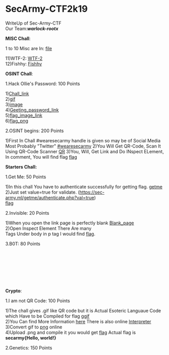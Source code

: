 # SecArmy-CTF2k19


WriteUp of Sec-Army-CTF<br>
Our Team:**_warlock-rootx_**

**MISC Chall**:<br>

1 to 10 Misc are In:
   [file](https://github.com/Darkerhack/SecArmy-CTF2k19/blob/master/Misc%20Chall%2050)

11)WTF-2: [WTF-2](https://github.com/Darkerhack/SecArmy-CTF2k19/blob/master/WTF_2.png)<br>
12)Fishhy: [Fishhy](https://github.com/Darkerhack/SecArmy-CTF2k19/blob/master/Fishhy.png)
   
   
   
**OSINT Chall**:<br>

1.Hack Ollie's Password: 100 Points<br>

1)[Chall_link](https://sec-army.ml/hackollie/)<br>
2)[gif](https://github.com/Darkerhack/SecArmy-CTF2k19/blob/master/olli.gif)<br>
3)[image](https://github.com/Darkerhack/SecArmy-CTF2k19/blob/master/olli.png)<br>
4)[Geeting_password_link](https://mrrobot.fandom.com/wiki/Ollie_Parker)<br>
5)[flag_image_link](https://sec-army.ml/hackollie/hacked.html)<br>
6)[flag_png](https://github.com/Darkerhack/SecArmy-CTF2k19/blob/master/Mr.Robot.png)


2.OSINT begins:  200 Points<br>

1)First In Chall #wearesecarmy handle is given so may be of Social Media Most Probably "Twitter" [#wearesecarmy](https://twitter.com/search?q=%23wearesecarmy&src=typd)
2)You Will Get QR-Code, Scan It Using QR-Code Scanner [QR](https://github.com/Darkerhack/SecArmy-CTF2k19/blob/master/QR.jpg)
3)You, Will, Get Link and Do INspect ELement, In comment, You will find flag [flag](https://github.com/Darkerhack/SecArmy-CTF2k19/blob/master/QRflag.png)



**Starters Chall:**<br>


1.Get Me:        50 Points<br>

1)In this chall You have to authenticate successfully for getting flag. [getme](https://github.com/Darkerhack/SecArmy-CTF2k19/blob/master/getme.png)<br>
2)Just set value=true for validate. (https://sec-army.ml/getme/authenticate.php?val=true)<br>
  [flag](https://github.com/Darkerhack/SecArmy-CTF2k19/blob/master/getmeflag.png)
  
  
  
2.Invisible:     20 Points<br>


1)When you open the link page is perfectly blank [Blank_page](https://sec-army.ml/invisible/)<br>
2)Open Inspect Element There Are many <br> Tags Under body in p tag I would find [flag](https://github.com/Darkerhack/SecArmy-CTF2k19/blob/master/invisible.png).



3.B0T:           80 Points<br>


<br>
<br>
<br>
<br>
<br>
<br>





**Crypto**:<br>


1.I am not QR Code:   100 Points<br>



1)The chall gives .gif like QR code but it is Actual Esoteric Languaue Code which Have to be Compiled for flag [ggif](https://github.com/Darkerhack/SecArmy-CTF2k19/blob/master/Iamno%20QR%20Code.gif)<br>
2)You Can find More Information [here](https://www.bertnase.de/npiet/) There is also online [Interpreter](https://www.bertnase.de/npiet/npiet-execute.php)
3)Convert gif to [png](https://github.com/Darkerhack/SecArmy-CTF2k19/blob/master/ezgif.com-gif-to-apng.png) online<br>
4)Upload .png and compile it you would get [flag](https://github.com/Darkerhack/SecArmy-CTF2k19/blob/master/not%20QR%20flag.png) Actual flag is **secarmy{Hello, world!}**<br>



2.Genetics:           150 Points<br>

  






